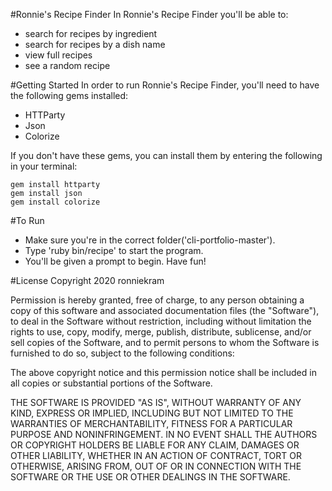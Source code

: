 #Ronnie's Recipe Finder 
In Ronnie's Recipe Finder you'll be able to: 
- search for recipes by ingredient
- search for recipes by a dish name
- view full recipes 
- see a random recipe

#Getting Started 
In order to run Ronnie's Recipe Finder, you'll need to have the following gems installed: 
- HTTParty
- Json 
- Colorize 

If you don't have these gems, you can install them by entering the following in your terminal:
``` 
gem install httparty
gem install json
gem install colorize
```

#To Run

- Make sure you're in the correct folder('cli-portfolio-master').
- Type 'ruby bin/recipe' to start the program.
- You'll be given a prompt to begin. Have fun!

#License 
Copyright 2020 ronniekram

Permission is hereby granted, free of charge, to any person obtaining a copy of this software and associated documentation files (the "Software"), to deal in the Software without restriction, including without limitation the rights to use, copy, modify, merge, publish, distribute, sublicense, and/or sell copies of the Software, and to permit persons to whom the Software is furnished to do so, subject to the following conditions:

The above copyright notice and this permission notice shall be included in all copies or substantial portions of the Software.

THE SOFTWARE IS PROVIDED "AS IS", WITHOUT WARRANTY OF ANY KIND, EXPRESS OR IMPLIED, INCLUDING BUT NOT LIMITED TO THE WARRANTIES OF MERCHANTABILITY, FITNESS FOR A PARTICULAR PURPOSE AND NONINFRINGEMENT. IN NO EVENT SHALL THE AUTHORS OR COPYRIGHT HOLDERS BE LIABLE FOR ANY CLAIM, DAMAGES OR OTHER LIABILITY, WHETHER IN AN ACTION OF CONTRACT, TORT OR OTHERWISE, ARISING FROM, OUT OF OR IN CONNECTION WITH THE SOFTWARE OR THE USE OR OTHER DEALINGS IN THE SOFTWARE.
